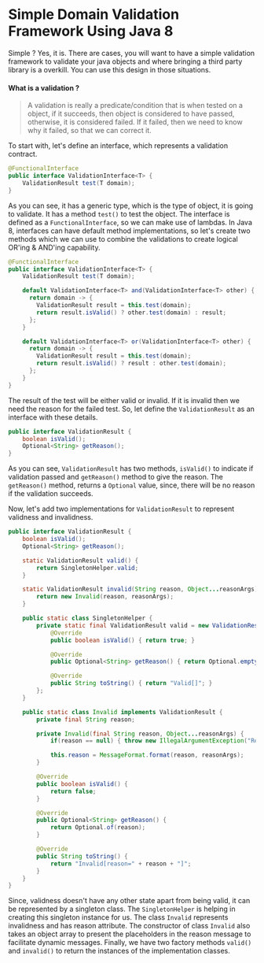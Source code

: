 # Simple Domain Validation Framework Using Java 8
Simple ? Yes, it is. There are cases, you will want to have a simple validation framework to validate your java objects and where bringing a third party library is a overkill. You can use this design in those situations.

#### What is a validation ?
>A validation is really a predicate/condition that is when tested on a object, if it succeeds, then object is considered to have passed, otherwise, it is considered failed. If it failed, then we need to know why it failed, so that we can correct it.

To start with, let's define an interface, which represents a validation contract.

```Java
@FunctionalInterface
public interface ValidationInterface<T> {
    ValidationResult test(T domain);
}
```
As you can see, it has a generic type, which is the type of object, it is going to validate. It has a method ```test()``` to test the object. The interface is defined as a ```FunctionalInterface```, so we can make use of lambdas. In Java 8, interfaces can have default method implementations, so let's create two methods which we can use to combine the validations to create logical OR'ing & AND'ing capability.

```Java
@FunctionalInterface
public interface ValidationInterface<T> {
    ValidationResult test(T domain);

    default ValidationInterface<T> and(ValidationInterface<T> other) {
      return domain -> {
        ValidationResult result = this.test(domain);
        return result.isValid() ? other.test(domain) : result;
      };
    }

    default ValidationInterface<T> or(ValidationInterface<T> other) {
      return domain -> {
        ValidationResult result = this.test(domain);
        return result.isValid() ? result : other.test(domain);
      };
    }
}
```
The result of the test will be either valid or invalid. If it is invalid then we need the reason for the failed test. So, let define the ```ValidationResult``` as an interface with these details.
```Java
public interface ValidationResult {
	boolean isValid();
	Optional<String> getReason();
}
```
As you can see, ```ValidationResult``` has two methods, ```isValid()``` to indicate if validation passed and ```getReason()``` method to give the reason. The ```getReason()``` method, returns a ```Optional``` value, since, there will be no reason if the validation succeeds.

Now, let's add two implementations for ```ValidationResult``` to represent validness and invalidness.
```Java
public interface ValidationResult {
	boolean isValid();
	Optional<String> getReason();

	static ValidationResult valid() {
		return SingletonHelper.valid;
	}

	static ValidationResult invalid(String reason, Object...reasonArgs) {
		return new Invalid(reason, reasonArgs);
	}

	public static class SingletonHelper {
		private static final ValidationResult valid = new ValidationResult() {
			@Override
			public boolean isValid() { return true; }

			@Override
			public Optional<String> getReason() { return Optional.empty(); }

			@Override
			public String toString() { return "Valid[]"; }
		};
	}

	public static class Invalid implements ValidationResult {
		private final String reason;

		private Invalid(final String reason, Object...reasonArgs) {
			if(reason == null) { throw new IllegalArgumentException("Reason is required"); }

			this.reason = MessageFormat.format(reason, reasonArgs);
		}

		@Override
		public boolean isValid() {
			return false;
		}

		@Override
		public Optional<String> getReason() {
			return Optional.of(reason);
		}

		@Override
		public String toString() {
			return "Invalid[reason=" + reason + "]";
		}
	}
}
```
Since, validness doesn't have any other state apart from being valid, it can be represented by a singleton class. The ```SingletonHelper``` is helping in creating this singleton instance for us. The class ```Invalid``` represents invalidness and has reason attribute. The constructor of class  ```Invalid``` also takes an object array to present the placeholders in the reason message to facilitate dynamic messages. Finally, we have two factory methods ```valid()``` and ```invalid()``` to return the instances of the implementation classes.

